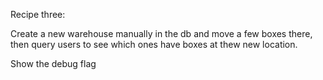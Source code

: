 Recipe three:

Create a new warehouse manually in the db and move a few boxes there, then query users to see which ones have boxes at thew new location.

Show the debug flag
